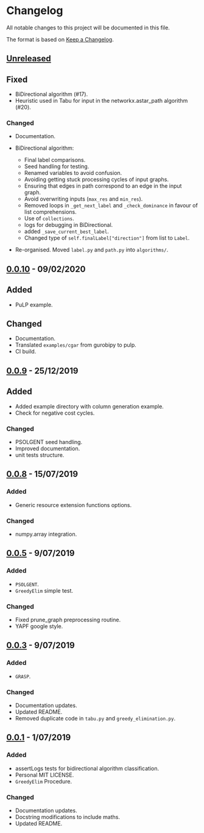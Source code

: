 # Changelog

All notable changes to this project will be documented in this file.

The format is based on [Keep a Changelog](https://keepachangelog.com/en/1.0.0/).

## [Unreleased]

## Fixed

- BiDirectional algorithm (#17).
- Heuristic used in Tabu for input in the networkx.astar_path algorithm (#20).

### Changed

- Documentation.
- BiDirectional algorithm:
	- Final label comparisons.
	- Seed handling for testing.
	- Renamed variables to avoid confusion.
	- Avoiding getting stuck processing cycles of input graphs.
	- Ensuring that edges in path correspond to an edge in the input graph.
	- Avoid overwriting inputs (`max_res` and `min_res`).
   	- Removed loops in `_get_next_label` and `_check_dominance` in favour of list comprehensions.
	- Use of `collections`.
	- logs for debugging in BiDirectional.
	- added `_save_current_best_label`.
	- Changed type of `self.finalLabel["direction"]` from list to `Label`. 

- Re-organised. Moved `label.py` and `path.py` into `algorithms/`.

## [0.0.10] - 09/02/2020

## Added

- PuLP example.

## Changed

- Documentation.
- Translated ``examples/cgar`` from gurobipy to pulp.
- CI build.

## [0.0.9] - 25/12/2019

## Added

- Added example directory with column generation example.
- Check for negative cost cycles.

### Changed

- PSOLGENT seed handling.
- Improved documentation.
- unit tests structure.

## [0.0.8] - 15/07/2019

### Added

- Generic resource extension functions options.

### Changed

- numpy.array integration.

## [0.0.5] - 9/07/2019

### Added

- `PSOLGENT`.
- `GreedyElim` simple test.

### Changed

- Fixed prune_graph preprocessing routine.
- YAPF google style.

## [0.0.3] - 9/07/2019

### Added

- `GRASP`.

### Changed

- Documentation updates.
- Updated README.
- Removed duplicate code in `tabu.py` and `greedy_elimination.py`.

## [0.0.1] - 1/07/2019

### Added

- assertLogs tests for bidirectional algorithm classification.
- Personal MIT LICENSE.
- `GreedyElim` Procedure.

### Changed

- Documentation updates.
- Docstring modifications to include maths.
- Updated README.

[unreleased]: https://github.com/torressa/cspy/compare/v0.0.10...HEAD
[0.0.10]: https://github.com/torressa/cspy/compare/v0.0.9...v0.0.10
[0.0.9]: https://github.com/torressa/cspy/compare/v0.0.8...v0.0.9
[0.0.8]: https://github.com/torressa/cspy/compare/0.0.5...v0.0.8
[0.0.5]: https://github.com/torressa/cspy/compare/0.0.3...0.0.5
[0.0.3]: https://github.com/torressa/cspy/compare/0.0.1...0.0.3
[0.0.1]: https://github.com/torressa/cspy/releases/tag/v0.0.1

